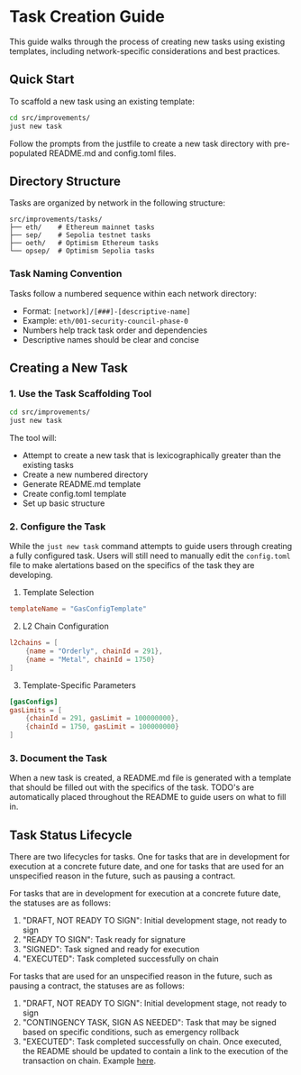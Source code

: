 # Task Creation Guide

This guide walks through the process of creating new tasks using existing templates, including network-specific considerations and best practices.

## Quick Start

To scaffold a new task using an existing template:

```bash
cd src/improvements/
just new task
```

Follow the prompts from the justfile to create a new task directory with pre-populated README.md and config.toml files.

## Directory Structure

Tasks are organized by network in the following structure:

```
src/improvements/tasks/
├── eth/    # Ethereum mainnet tasks
├── sep/    # Sepolia testnet tasks
├── oeth/   # Optimism Ethereum tasks
└── opsep/  # Optimism Sepolia tasks
```

### Task Naming Convention

Tasks follow a numbered sequence within each network directory:
- Format: `[network]/[###]-[descriptive-name]`
- Example: `eth/001-security-council-phase-0`
- Numbers help track task order and dependencies
- Descriptive names should be clear and concise

## Creating a New Task

### 1. Use the Task Scaffolding Tool

```bash
cd src/improvements/
just new task
```

The tool will:
- Attempt to create a new task that is lexicographically greater than the existing tasks
- Create a new numbered directory
- Generate README.md template
- Create config.toml template
- Set up basic structure

### 2. Configure the Task

While the `just new task` command attempts to guide users through creating a fully configured task. Users will still need to manually edit the `config.toml` file to make alertations based on the specifics of the task they are developing.

1. Template Selection
```toml
templateName = "GasConfigTemplate"
```

2. L2 Chain Configuration
```toml
l2chains = [
    {name = "Orderly", chainId = 291},
    {name = "Metal", chainId = 1750}
]
```

3. Template-Specific Parameters
```toml
[gasConfigs]
gasLimits = [
    {chainId = 291, gasLimit = 100000000},
    {chainId = 1750, gasLimit = 100000000}
]
```

### 3. Document the Task

When a new task is created, a README.md file is generated with a template that should be filled out with the specifics of the task. TODO's are automatically placed throughout the README to guide users on what to fill in.

## Task Status Lifecycle

There are two lifecycles for tasks. One for tasks that are in development for execution at a concrete future date, and one for tasks that are used for an unspecified reason in the future, such as pausing a contract.

For tasks that are in development for execution at a concrete future date, the statuses are as follows:

1. "DRAFT, NOT READY TO SIGN": Initial development stage, not ready to sign
2. "READY TO SIGN": Task ready for signature
3. "SIGNED": Task signed and ready for execution
4. "EXECUTED": Task completed successfully on chain

For tasks that are used for an unspecified reason in the future, such as pausing a contract, the statuses are as follows:

1. "DRAFT, NOT READY TO SIGN": Initial development stage, not ready to sign
2. "CONTINGENCY TASK, SIGN AS NEEDED": Task that may be signed based on specific conditions, such as emergency rollback
3. "EXECUTED": Task completed successfully on chain. Once executed, the README should be updated to contain a link to the execution of the transaction on chain. Example [here](https://github.com/ethereum-optimism/superchain-ops/pull/543/files).